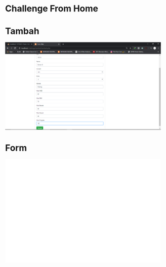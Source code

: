 # Challenge From Home
# Tambah
![Alt Text](https://github.com/damarwdsyh003/Challenge-From-Home/blob/master/Tambah.png)
# Form
![Alt Text](https://github.com/damarwdsyh003/Challenge-From-Home/blob/master/Form%20Nilai.png)
